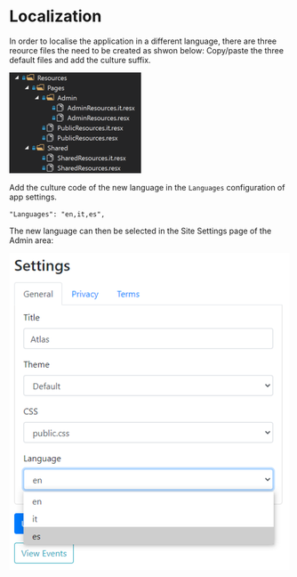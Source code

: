 # Localization

In order to localise the application in a different language, there are three reource files the need to be created as shwon below:
Copy/paste the three default files and add the culture suffix.

![Resources](assets/img/resources.png)

Add the culture code of the new language in the `Languages` configuration of app settings.

```
"Languages": "en,it,es",
```

The new language can then be selected in the Site Settings page of the Admin area:

![Site Settings - Language](assets/img/admin-settings-language.png)